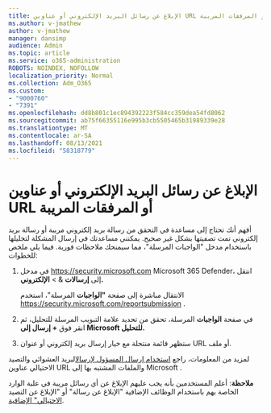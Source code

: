 ```yaml
---
title: الإبلاغ عن رسائل البريد الإلكتروني أو عناوين URL أو المرفقات المريبة
ms.author: v-jmathew
author: v-jmathew
manager: dansimp
audience: Admin
ms.topic: article
ms.service: o365-administration
ROBOTS: NOINDEX, NOFOLLOW
localization_priority: Normal
ms.collection: Adm_O365
ms.custom:
- "9000760"
- "7391"
ms.openlocfilehash: dd8b801c1ec894392223f584cc359dea54fd8062
ms.sourcegitcommit: ab75f66355116e995b3cb5505465b31989339e28
ms.translationtype: MT
ms.contentlocale: ar-SA
ms.lasthandoff: 08/13/2021
ms.locfileid: "58318779"
---
```

# <a name="report-suspicious-emails-urls-or-attachments"></a>الإبلاغ عن رسائل البريد الإلكتروني أو عناوين URL أو المرفقات المريبة

أفهم أنك تحتاج إلى مساعدة في التحقق من رسالة بريد إلكتروني مريبة أو رسالة بريد إلكتروني تمت تصفيتها بشكل غير صحيح. يمكنني مساعدتك في إرسال المشكلة لتحليلها باستخدام مدخل "الواجبات المرسلة"، مما سيمنحك ملاحظات فورية.  فيما يلي ملخص للخطوات:

1. في مدخل <https://security.microsoft.com> Microsoft 365 Defender، انتقل إلى **إرسالات** & \> **الإلكتروني.**

   الانتقال مباشرة إلى صفحة **"الواجبات** المرسلة"، استخدم <https://security.microsoft.com/reportsubmission> .

2. في صفحة **الواجبات** المرسلة، تحقق من تحديد علامة التبويب المرسلة للتحليل، ثم انقر فوق **+ إرسال إلى Microsoft للتحليل.** 

3. ستظهر قائمة منتحلة مع خيار إرسال بريد إلكتروني أو عنوان URL أو ملف.

لمزيد من المعلومات، راجع [استخدام إرسال المسؤول لإرسال](https://docs.microsoft.com/microsoft-365/security/office-365-security/admin-submission)البريد العشوائي والتصيد الاحتيالي عناوين URL والملفات المشتبه بها إلى Microsoft .

**ملاحظة**: أعلم المستخدمين بأنه يجب عليهم الإبلاغ عن أي رسائل مريبة في علبة الوارد الخاصة بهم باستخدام الوظائف الإضافية "الإبلاغ عن رسالة" أو "الإبلاغ عن التصيد [الاحتيالي" الإضافية](https://docs.microsoft.com/microsoft-365/security/office-365-security/enable-the-report-message-add-in).
